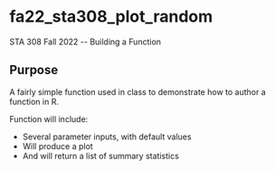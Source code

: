 # fa22_sta308_plot_random
STA 308 Fall 2022 -- Building a Function

## Purpose

A fairly simple function used in class to demonstrate how to author a function in R.

Function will include:

* Several parameter inputs, with default values
* Will produce a plot
* And will return a list of summary statistics
